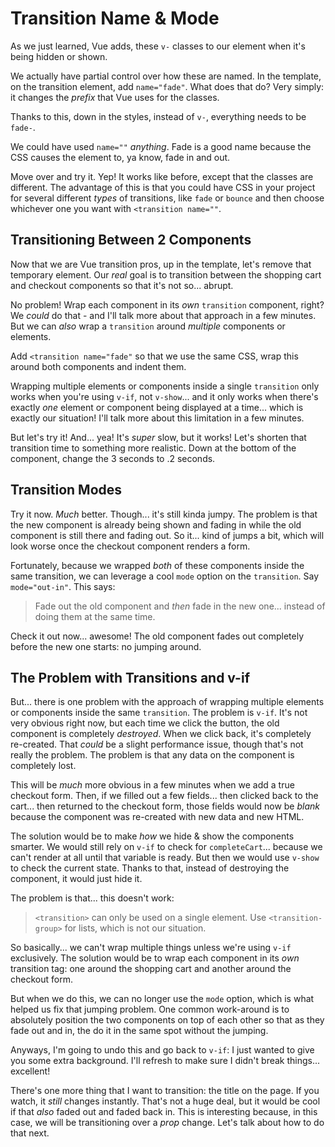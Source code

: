 # Transition Name & Mode

As we just learned, Vue adds, these `v-` classes to our element when it's being
hidden or shown.

We actually have partial control over how these are named. In the template,
on the transition element, add `name="fade"`. What does that do? Very simply: it
changes the *prefix* that Vue uses for the classes.

Thanks to this, down in the styles, instead of `v-`, everything needs to be `fade-`.

We could have used `name=""` *anything*. Fade is a good name because the CSS
causes the element to, ya know, fade in and out.

Move over and try it. Yep! It works like before, except that the classes are
different. The advantage of this is that you could have CSS in your project for
several different *types* of transitions, like `fade` or `bounce` and then
choose whichever one you want with `<transition name=""`.

## Transitioning Between 2 Components

Now that we are Vue transition pros, up in the template, let's remove that
temporary element. Our *real* goal is to transition between the shopping cart and
checkout components so that it's not so... abrupt.

No problem! Wrap each component in its *own* `transition` component, right? We
*could* do that - and I'll talk more about that approach in a few minutes. But
we can *also* wrap a `transition` around *multiple* components or elements.

Add `<transition name="fade"` so that we use the same CSS, wrap this around both
components and indent them.

Wrapping multiple elements or components inside a single `transition` only works
when you're using `v-if`, not `v-show`... and it only works when there's exactly
*one* element or component being displayed at a time... which is exactly our
situation! I'll talk more about this limitation in a few minutes.

But let's try it! And... yea! It's *super* slow, but it works! Let's shorten
that transition time to something more realistic. Down at the bottom of the component,
change the 3 seconds to .2 seconds.

## Transition Modes

Try it now. *Much* better. Though... it's still kinda jumpy. The problem
is that the new component is already being shown and fading in while the old
component is still there and fading out. So it... kind of jumps a bit, which will
look worse once the checkout component renders a form.

Fortunately, because we wrapped *both* of these components inside the same transition,
we can leverage a cool `mode` option on the `transition`. Say `mode="out-in"`.
This says:

> Fade out the old component and *then* fade in the new one... instead of doing
> them at the same time.

Check it out now... awesome! The old component fades out completely before the
new one starts: no jumping around.

## The Problem with Transitions and v-if

But... there is one problem with the approach of wrapping multiple elements or
components inside the same `transition`. The problem is `v-if`. It's
not very obvious right now, but each time we click the button, the old component
is completely *destroyed*. When we click back, it's completely re-created.
That *could* be a slight performance issue, though that's not really the problem.
The problem is that any data on the component is completely lost.

This will be *much* more obvious in a few minutes when we add a true checkout form.
Then, if we filled out a few fields... then clicked back to the cart... then
returned to the checkout form, those fields would now be *blank* because the
component was re-created with new data and new HTML.

The solution would be to make *how* we hide & show the components smarter. We would
still rely on `v-if` to check for `completeCart`... because we can't render at all
until that variable is ready. But then we would use `v-show` to check the current
state. Thanks to that, instead of destroying the component, it would just hide it.

The problem is that... this doesn't work:

> `<transition>` can only be used on a single element. Use `<transition-group>`
> for lists, which is not our situation.

So basically... we can't wrap multiple things unless we're using `v-if` exclusively.
The solution would be to wrap each component in its *own* transition tag: one
around the shopping cart and another around the checkout form.

But when we do this, we can no longer use the `mode` option, which is what helped
us fix that jumping problem. One common work-around is to absolutely position the
two components on top of each other so that as they fade out and in, the do it
in the same spot without the jumping.

Anyways, I'm going to undo this and go back to `v-if`: I just wanted to give you
some extra background. I'll refresh to make sure I didn't break things... excellent!

There's one more thing that I want to transition: the title on the page. If you
watch, it *still* changes instantly. That's not a huge deal, but it would be cool
if that *also* faded out and faded back in. This is interesting because, in this
case, we will be transitioning over a *prop* change. Let's talk about how to do that
next.
